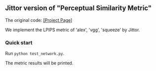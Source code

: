 ## Jittor version of "Perceptual Similarity Metric"

The original code: [[Project Page]](http://richzhang.github.io/PerceptualSimilarity/)

We implement the LPIPS metric of 'alex', 'vgg', 'squeeze' by Jittor.

### Quick start

Run `python test_network.py`. 

The metric results will be printed. 

